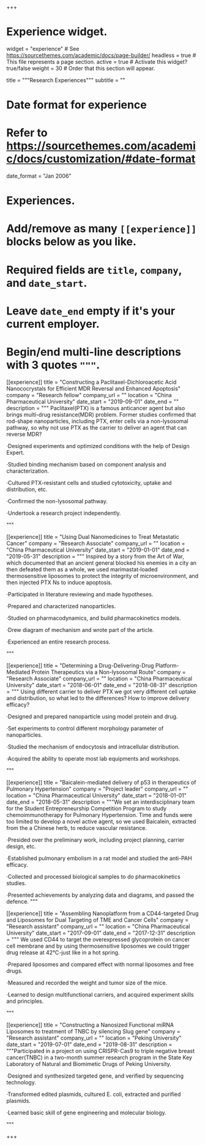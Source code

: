 +++
# Experience widget.
widget = "experience"  # See https://sourcethemes.com/academic/docs/page-builder/
headless = true  # This file represents a page section.
active = true  # Activate this widget? true/false
weight = 30  # Order that this section will appear.

title = """Research
Experiences"""
subtitle = ""

# Date format for experience
#   Refer to https://sourcethemes.com/academic/docs/customization/#date-format
date_format = "Jan 2006"

# Experiences.
#   Add/remove as many `[[experience]]` blocks below as you like.
#   Required fields are `title`, `company`, and `date_start`.
#   Leave `date_end` empty if it's your current employer.
#   Begin/end multi-line descriptions with 3 quotes `"""`.
[[experience]]
  title = "Constructing a Paclitaxel-Dichloroacetic Acid Nanococrystals for Efficient MDR Reversal and Enhanced Apoptosis"
  company = "Research fellow"
  company_url = ""
  location = "China Pharmaceutical University"
  date_start = "2019-09-01"
  date_end = ""
  description = """
  Paclitaxel(PTX) is a famous anticancer agent but also brings multi-drug resistance(MDR) problem. Former studies confirmed that rod-shape nanoparticles, including PTX, enter cells via a non-lysosomal pathway, so why not use PTX as the carrier to deliver an agent that can reverse MDR?

·Designed experiments and optimized conditions with the help of Design Expert.

·Studied binding mechanism based on component analysis and characterization.

·Cultured PTX-resistant cells and studied cytotoxicity, uptake and distribution, etc.

·Confirmed the non-lysosomal pathway. 

·Undertook a research project independently. 

"""

[[experience]]
  title = "Using Dual Nanomedicines to Treat Metastatic Cancer"
  company = "Research Associate"
  company_url = ""
  location = "China Pharmaceutical University"
  date_start = "2019-01-01"
  date_end = "2019-05-31"
  description = """
  Inspired by a story from the Art of War, which documented that an ancient general blocked his enemies in a city an then defeated them as a whole, we used marimastat‐loaded thermosensitive liposomes to protect the integrity of microenvironment, and then injected PTX Ns to induce apoptosis.
  
·Participated in literature reviewing and made hypotheses.

·Prepared and characterized nanoparticles.

·Studied on pharmacodynamics, and build pharmacokinetics models.

·Drew diagram of mechanism and wrote part of the article.

·Experienced an entire research process. 
  
 """

[[experience]]
  title = "Determining a Drug-Delivering-Drug Platform-Mediated Protein Therapeutics via a Non-lysosomal Route"
  company = "Research Associate"
  company_url = ""
  location = "China Pharmaceutical University"
  date_start = "2018-06-01"
  date_end = "2018-08-31"
  description = """
  Using different carrier to deliver PTX we got very different cell uptake and distribution, so what led to the differences? How to improve delivery efficacy?
  
·Designed and prepared nanoparticle using model protein and drug.

·Set experiments to control different morphology parameter of nanoparticles.

·Studied the mechanism of endocytosis and intracellular distribution.

·Acquired the ability to operate most lab equipments and workshops.

"""
  
[[experience]]
  title = "Baicalein-mediated delivery of p53 in therapeutics of Pulmonary Hypertension"
  company = "Project leader"
  company_url = ""
  location = "China Pharmaceutical University"
  date_start = "2018-01-01"
  date_end = "2018-05-31"
  description = """We set an interdisciplinary team for the Student Entrepreneurship Competition Program to study chemoimmunotherapy for Pulmonary Hypertension. Time and funds were too limited to develop a novel active agent, so we used Baicalein, extracted from the a Chinese herb, to reduce vascular resistance.

·Presided over the preliminary work, including project planning, carrier design, etc.

·Established pulmonary embolism in a rat model and studied the anti-PAH efficacy.

·Collected and processed biological samples to do pharmacokinetics studies.

·Presented achievements by analyzing data and diagrams, and passed the defence.
  """
  
[[experience]]
  title = "Assembling Nanoplatform from a CD44-targeted Drug and Liposomes for Dual Targeting of TME and Cancer Cells"
  company = "Research assistant"
  company_url = ""
  location = "China Pharmaceutical University"
  date_start = "2017-09-01"
  date_end = "2017-12-31"
  description = """
  We used CD44 to target the overexpressed glycoprotein on cancer cell membrane and by using thermosensitive liposomes we could trigger drug release at 42℃-just like in a hot spring. 

·Prepared liposomes and compared effect with normal liposomes and free drugs.

·Measured and recorded the weight and tumor size of the mice.

·Learned to design multifunctional carriers, and acquired experiment skills and principles.

"""
  
[[experience]]
  title = "Constructing a Nanosized Functional miRNA Liposomes to treatment of TNBC by silencing Slug gene"
  company = "Research assistant"
  company_url = ""
  location = "Peking University"
  date_start = "2019-07-01"
  date_end = "2019-08-31"
  description = """Participated in a project on using CRISPR-Cas9 to triple negative breast cancer(TNBC) in a two-month summer research program in the State Key Laboratory of Natural and Biomimetic Drugs of Peking University.

·Designed and synthesized targeted gene, and verified by sequencing technology.

·Transformed edited plasmids, cultured E. coli, extracted and purified plasmids.

·Learned basic skill of gene engineering and molecular biology.

"""
  
+++


